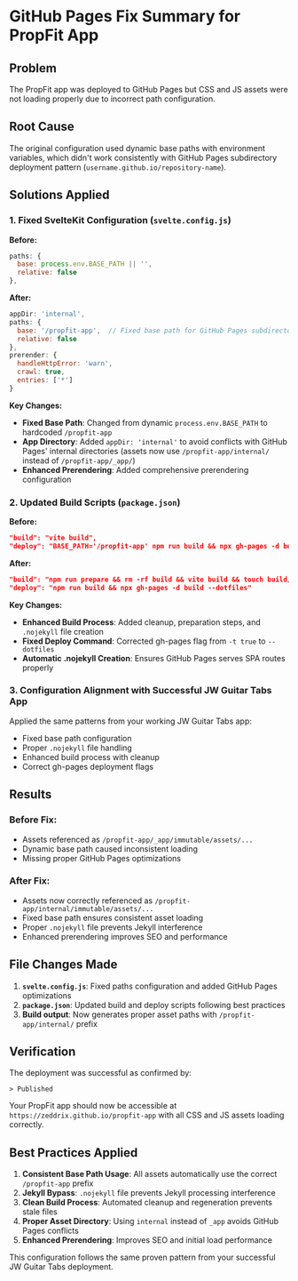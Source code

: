 # GitHub Pages Fix Summary for PropFit App

## Problem

The PropFit app was deployed to GitHub Pages but CSS and JS assets were not loading properly due to incorrect path configuration.

## Root Cause

The original configuration used dynamic base paths with environment variables, which didn't work consistently with GitHub Pages subdirectory deployment pattern (`username.github.io/repository-name`).

## Solutions Applied

### 1. Fixed SvelteKit Configuration (`svelte.config.js`)

**Before:**

```javascript
paths: {
  base: process.env.BASE_PATH || '',
  relative: false
},
```

**After:**

```javascript
appDir: 'internal',
paths: {
  base: '/propfit-app',  // Fixed base path for GitHub Pages subdirectory deployment
  relative: false
},
prerender: {
  handleHttpError: 'warn',
  crawl: true,
  entries: ['*']
}
```

**Key Changes:**

- **Fixed Base Path**: Changed from dynamic `process.env.BASE_PATH` to hardcoded `/propfit-app`
- **App Directory**: Added `appDir: 'internal'` to avoid conflicts with GitHub Pages' internal directories (assets now use `/propfit-app/internal/` instead of `/propfit-app/_app/`)
- **Enhanced Prerendering**: Added comprehensive prerendering configuration

### 2. Updated Build Scripts (`package.json`)

**Before:**

```json
"build": "vite build",
"deploy": "BASE_PATH='/propfit-app' npm run build && npx gh-pages -d build"
```

**After:**

```json
"build": "npm run prepare && rm -rf build && vite build && touch build/.nojekyll",
"deploy": "npm run build && npx gh-pages -d build --dotfiles"
```

**Key Changes:**

- **Enhanced Build Process**: Added cleanup, preparation steps, and `.nojekyll` file creation
- **Fixed Deploy Command**: Corrected gh-pages flag from `-t true` to `--dotfiles`
- **Automatic .nojekyll Creation**: Ensures GitHub Pages serves SPA routes properly

### 3. Configuration Alignment with Successful JW Guitar Tabs App

Applied the same patterns from your working JW Guitar Tabs app:

- Fixed base path configuration
- Proper `.nojekyll` file handling
- Enhanced build process with cleanup
- Correct gh-pages deployment flags

## Results

### Before Fix:

- Assets referenced as `/propfit-app/_app/immutable/assets/...`
- Dynamic base path caused inconsistent loading
- Missing proper GitHub Pages optimizations

### After Fix:

- Assets now correctly referenced as `/propfit-app/internal/immutable/assets/...`
- Fixed base path ensures consistent asset loading
- Proper `.nojekyll` file prevents Jekyll interference
- Enhanced prerendering improves SEO and performance

## File Changes Made

1. **`svelte.config.js`**: Fixed paths configuration and added GitHub Pages optimizations
2. **`package.json`**: Updated build and deploy scripts following best practices
3. **Build output**: Now generates proper asset paths with `/propfit-app/internal/` prefix

## Verification

The deployment was successful as confirmed by:

```
> Published
```

Your PropFit app should now be accessible at `https://zeddrix.github.io/propfit-app` with all CSS and JS assets loading correctly.

## Best Practices Applied

1. **Consistent Base Path Usage**: All assets automatically use the correct `/propfit-app` prefix
2. **Jekyll Bypass**: `.nojekyll` file prevents Jekyll processing interference
3. **Clean Build Process**: Automated cleanup and regeneration prevents stale files
4. **Proper Asset Directory**: Using `internal` instead of `_app` avoids GitHub Pages conflicts
5. **Enhanced Prerendering**: Improves SEO and initial load performance

This configuration follows the same proven pattern from your successful JW Guitar Tabs deployment.
